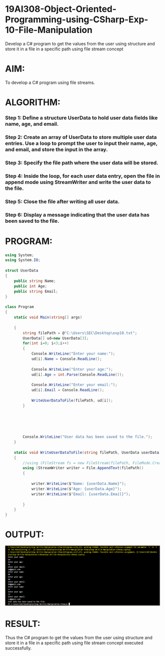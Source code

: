 # 19AI308-Object-Oriented-Programming-using-CSharp-Exp-10-File-Manipulation
Develop a C# program to get the values from the user using structure and store it in a file in a specific path using file stream concept

# AIM:
To develop a C# program using file streams.

# ALGORITHM:
### Step 1: Define a structure UserData to hold user data fields like name, age, and email.
### Step 2: Create an array of UserData to store multiple user data entries. Use a loop to prompt the user to input their name, age, and email, and store the input in the array.
### Step 3: Specify the file path where the user data will be stored.
### Step 4: Inside the loop, for each user data entry, open the file in append mode using StreamWriter and write the user data to the file.
### Step 5: Close the file after writing all user data.
### Step 6: Display a message indicating that the user data has been saved to the file.

# PROGRAM:
```c#
using System;
using System.IO;

struct UserData
{
    public string Name;
    public int Age;
    public string Email;
}

class Program
{
    static void Main(string[] args)

    {
        string filePath = @"C:\Users\SEC\Desktop\exp10.txt";
        UserData[] ud=new UserData[3];
        for(int i=0; i<3;i++)
        {
            Console.WriteLine("Enter your name:");
            ud[i].Name = Console.ReadLine();

            Console.WriteLine("Enter your age:");
            ud[i].Age = int.Parse(Console.ReadLine());

            Console.WriteLine("Enter your email:");
            ud[i].Email = Console.ReadLine();

            WriteUserDataToFile(filePath, ud[i]);
        }  
        
        

       

        Console.WriteLine("User data has been saved to the file.");
    }

    static void WriteUserDataToFile(string filePath, UserData userData)
    {
        //using (FileStream fs = new FileStream(filePath, FileMode.Create))
        using (StreamWriter writer = File.AppendText(filePath))
        {
            
            writer.WriteLine($"Name: {userData.Name}");
            writer.WriteLine($"Age: {userData.Age}");
            writer.WriteLine($"Email: {userData.Email}");
            
        }
    }
}
```

# OUTPUT:
![alt text](image.png)

# RESULT:
Thus the C# program to get the values from the user using structure and store it in a file in a specific path using file stream concept executed successfully.
